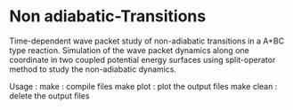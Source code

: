 # Non adiabatic-Transitions

Time-dependent wave packet study of non-adiabatic transitions in
a A+BC type reaction. Simulation of the wave packet dynamics along one
coordinate in two coupled potential energy surfaces using 
split-operator method to study the non-adiabatic dynamics.

Usage : make : compile files
		make plot : plot the output files 
		make clean : delete the output files